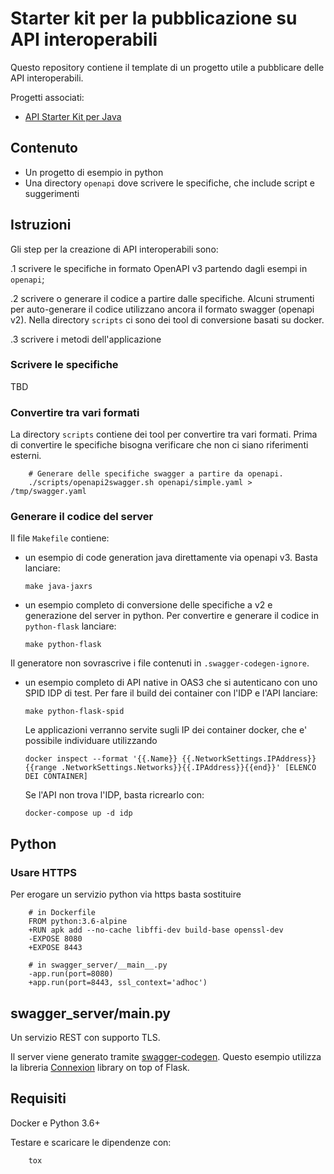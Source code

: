 # Starter kit per la pubblicazione su API interoperabili


Questo repository contiene il template di un progetto utile a pubblicare delle API interoperabili.

Progetti associati:

- [API Starter Kit per Java](https://github.com/teamdigitale/api-starter-kit-java)

## Contenuto

- Un progetto di esempio in python
- Una directory `openapi` dove scrivere le specifiche, che include script e suggerimenti

## Istruzioni

Gli step per la creazione di API interoperabili sono:

.1 scrivere le specifiche in formato OpenAPI v3 partendo dagli esempi in `openapi`;

.2 scrivere o generare il codice a partire dalle specifiche. Alcuni strumenti per auto-generare il codice utilizzano ancora il formato swagger (openapi v2). Nella directory `scripts` ci sono dei tool di conversione basati su docker.

.3 scrivere i metodi dell'applicazione

### Scrivere le specifiche

TBD

### Convertire tra vari formati
La directory `scripts` contiene dei tool per convertire tra vari formati.
Prima di convertire le specifiche bisogna verificare che non ci siano
riferimenti esterni.

        # Generare delle specifiche swagger a partire da openapi.
        ./scripts/openapi2swagger.sh openapi/simple.yaml > /tmp/swagger.yaml

### Generare il codice del server
Il file `Makefile` contiene:

  - un esempio di code generation java direttamente via openapi v3. Basta 
    lanciare:

        make java-jaxrs

  - un esempio completo di conversione delle specifiche a v2 e generazione del server in python.
    Per convertire e generare il codice in `python-flask` lanciare:

        make python-flask

Il generatore non sovrascrive i file contenuti in `.swagger-codegen-ignore`.


  - un esempio completo di API native in OAS3 che si autenticano con uno SPID IDP 
    di test.  Per fare il build dei container con l'IDP e l'API lanciare:

        make python-flask-spid

    Le applicazioni verranno servite sugli IP dei container docker, che e' possibile
    individuare utilizzando

        docker inspect --format '{{.Name}} {{.NetworkSettings.IPAddress}} {{range .NetworkSettings.Networks}}{{.IPAddress}}{{end}}' [ELENCO DEI CONTAINER]

    Se l'API non trova l'IDP, basta ricrearlo con:

        docker-compose up -d idp 

## Python

### Usare HTTPS
Per erogare un servizio python via https basta sostituire

        # in Dockerfile
        FROM python:3.6-alpine
        +RUN apk add --no-cache libffi-dev build-base openssl-dev
        -EXPOSE 8080
        +EXPOSE 8443

        # in swagger_server/__main__.py
        -app.run(port=8080)
        +app.run(port=8443, ssl_context='adhoc')



## swagger_server/__main__.py
Un servizio REST con supporto TLS. 

Il server viene generato tramite [swagger-codegen](https://github.com/swagger-api/swagger-codegen).
Questo esempio utilizza la libreria [Connexion](https://github.com/zalando/connexion) library on top of Flask.

## Requisiti
Docker e Python 3.6+

Testare e scaricare le dipendenze con:

        tox 

